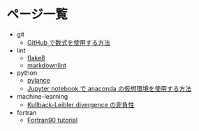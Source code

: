 # ページ一覧

- git
  - [GitHub で数式を使用する方法](./git/mathematical_expression)
- lint
  - [flake8](./lint/flake8)
  - [markdownlint](./lint/markdownlint)
- python
  - [pylance](./python/pylance)
  - [Jupyter notebook で anaconda の仮想環境を使用する方法](./python/jupyter_conda)
- machine-learning
  - [Kullback-Leibler divergence の非負性](./machine-learning/KL-divergence)
- fortran
  - [Fortran90 tutorial](./fortran/fortran90_tutorial)
